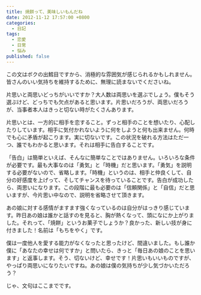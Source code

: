 ```yaml
---
title: 焼餅って、美味しいもんだね
date: 2012-11-12 17:57:00 +0800
categories:
  - 日記
tags:
  - 恋愛
  - 日常
  - 悩み
published: false
---
```


この文はボクの出鱈目ですから、消極的な雰囲気が感じられるかもしれません。皆さんのいい気持ちを維持するために、無理に読まないでくださいね。

片思いと両思いどっちがいいですか？大人数は両思いを選ぶでしょう。僕もそう選ぶけど、どっちでも欠点があると思います。片思いだろうが、両思いだろうが、当事者本人はきっと切ない時がたくさんあります。

片思いとは、一方的に相手を恋すること。ずっと相手のことを想いたり、心配したりしています。相手に気付かれないように何をしようと何も出来ません。何時でも心に矛盾が起こります。実に切ないです。この状況を破れる方法はただ一つ、誰でもわかると思います。それは相手に告白することです。

「告白」は簡単といえば、そんなに簡単なことではありません。いろいろな条件が必要です。最も大事なのは「勇気」と「時機」だと思います。「勇気」を説明する必要がないので、省略します。「時機」というのは、相手と仲良くして、自分の好感度を上げって、そしてチャンスを待っていることです。告白が成功したら、両思いになります。この段階に最も必要のは「信頼関係」と「自信」だと思いますが、今片思い中なので、説明を省略させて頂きます。

あの娘に対する感情がますます強くなっているのは自分がはっきり感じています。昨日あの娘は誰かと話すのを見ると、胸が熱くなって、頭になにか上がりました。それって、「焼餅」というお菓子でしょうか？良かった、新しい技が身に付きました！名前は「もちをやく」です。

僕は一度他人を愛する能力がなくなったと思ったけど、間違いました。もし誰か僕に「あなたの幸せは何ですか」と問いたら、きっと「毎日あの娘のことを思います」と返事します。そう、切ないけど、幸せです！片思いもいいものですが、やっぱり両思いになりたいですね。あの娘は僕の気持ちが少し気づかいただろう？

じゃ、文句はここまでです。
